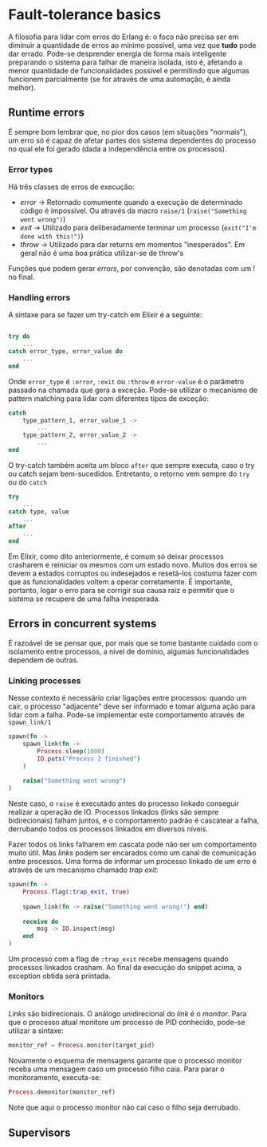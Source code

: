 # Fault-tolerance basics

A filosofia para lidar com erros do Erlang é: o foco não precisa ser em diminuir a quantidade de
erros ao mínimo possível, uma vez que **tudo** pode dar errado. Pode-se desprender energia de forma
mais inteligente preparando o sistema para falhar de maneira isolada, isto é, afetando a menor
quantidade de funcionalidades possível e permitindo que algumas funcionem parcialmente (se for
através de uma automação, é ainda melhor).

## Runtime errors

É sempre bom lembrar que, no pior dos casos (em situações "normais"), um erro só é capaz de afetar
partes dos sistema dependentes do processo no qual ele foi gerado (dada a independência entre os
processos).

### Error types

Há três classes de erros de execução: 
+ _error_ -> Retornado comumente quando a execução de determinado código é impossível. Ou através da
macro `raise/1` (`raise("Something went wrong")`)
+ _exit_ -> Utilizado para deliberadamente terminar um processo (`exit("I'm done with this!")`)
+ _throw_ -> Utilizado para dar returns em momentos "inesperados". Em geral não é uma boa prática
utilizar-se de throw's

Funções que podem gerar _errors_, por convenção, são denotadas com um ! no final.

### Handling errors

A sintaxe para se fazer um try-catch em Elixir é a seguinte:

```elixir

try do
    ...
catch error_type, error_value do
    ...
end
```

Onde `error_type` é `:error`, `:exit` ou `:throw` e `error-value` é o parâmetro passado na chamada 
que gera a exceção. Pode-se utilizar o mecanismo de pattern matching para lidar com diferentes tipos
de exceção:

```elixir
catch
    type_pattern_1, error_value_1 ->
        ...
    type_pattern_2, error_value_2 ->
        ...
end
```

O try-catch também aceita um bloco `after` que sempre executa, caso o try ou catch sejam 
bem-sucedidos. Entretanto, o retorno vem sempre do `try` ou do `catch`

```elixir
try
    ...
catch type, value
    ...
after
    ...
end
```

Em Elixir, como dito anteriormente, é comum só deixar processos crasharem e reiniciar os mesmos com
um estado novo. Muitos dos erros se devem a estados corruptos ou indesejados e resetá-los costuma
fazer com que as funcionalidades voltem a operar corretamente. É importante, portanto, logar o erro
para se corrigir sua causa raiz e permitir que o sistema se recupere de uma falha inesperada.

## Errors in concurrent systems

É razoável de se pensar que, por mais que se tome bastante cuidado com o isolamento entre processos,
a nível de domínio, algumas funcionalidades dependem de outras. 

### Linking processes

Nesse contexto é necessário criar ligações entre processos: quando um cair, o processo "adjacente" 
deve ser informado e tomar alguma ação para lidar com a falha. Pode-se implementar este 
comportamento através de `spawn_link/1`

```elixir
spawn(fn ->
    spawn_link(fn -> 
        Process.sleep(1000)
        IO.puts("Process 2 finished")
    )
    
    raise("Something went wrong")
)
```

Neste caso, o `raise` é executado antes do processo linkado conseguir realizar a operação de IO.
Processos linkados (links são sempre bidirecionais) falham juntos, e o comportamento padrão é
cascatear a falha, derrubando todos os processos linkados em diversos níveis.

Fazer todos os links falharem em cascata pode não ser um comportamento muito útil. Mas _links_ podem
ser encarados como um canal de comunicação entre processos. Uma forma de informar um processo
linkado de um erro é através de um mecanismo chamado _trap exit_:

```elixir
spawn(fn ->
    Process.flag(:trap_exit, true)
    
    spawn_link(fn -> raise("Something went wrong!") end)
    
    receive do
        msg -> IO.inspect(msg)
    end
)
```

Um processo com a flag de `:trap_exit` recebe mensagens quando processos linkados crasham. Ao final
da execução do snippet acima, a exception obtida será printada.

### Monitors

_Links_ são bidirecionais. O análogo unidirecional do _link_ é o _monitor_. Para que o processo
atual monitore um processo de PID conhecido, pode-se utilizar a sintaxe:

```elixir
monitor_ref = Process.monitor(target_pid)
```

Novamente o esquema de mensagens garante que o processo monitor receba uma mensagem caso um processo
filho caia. Para parar o monitoramento, executa-se:

```elixir
Process.demonitor(monitor_ref)
```

Note que aqui o processo monitor não cai caso o filho seja derrubado.

## Supervisors
